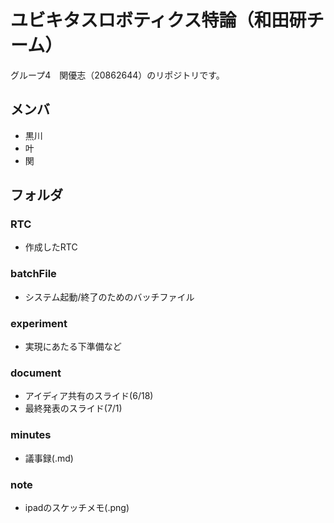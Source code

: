 # ユビキタスロボティクス特論（和田研チーム）
グループ4　関優志（20862644）のリポジトリです。

## メンバ
- 黒川
- 叶
- 関

## フォルダ
### RTC
- 作成したRTC
### batchFile
- システム起動/終了のためのバッチファイル
### experiment
- 実現にあたる下準備など
### document
- アイディア共有のスライド(6/18)
- 最終発表のスライド(7/1)
### minutes
- 議事録(.md)
### note
- ipadのスケッチメモ(.png)
